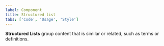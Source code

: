 ```yaml
---
label: Component
title: Structured list
tabs: ['Code', 'Usage', 'Style']
---
```


<page-intro>**Structured Lists** group content that is similar or related, such as terms or definitions.</page-intro>

<component
    name="Structured list"
    component="structured-list"
    variation="structured-list"
    codepen="BJKxZa"
    hasReactVersion="true"
    hasAngularVersion="true"
    hasVueVersion="StructuredList"
    >
</component>
<component
    name="Structured list with selection"
    component="structured-list"
    variation="structured-list--selection"
    codepen="qpZYmK"
    hasReactVersion="true"
    hasAngularVersion="true"
    hasVueVersion="StructuredList&selectedStory=selectable%20with%20events"
    >
</component>
<component-docs component="structured-list"></component-docs>
